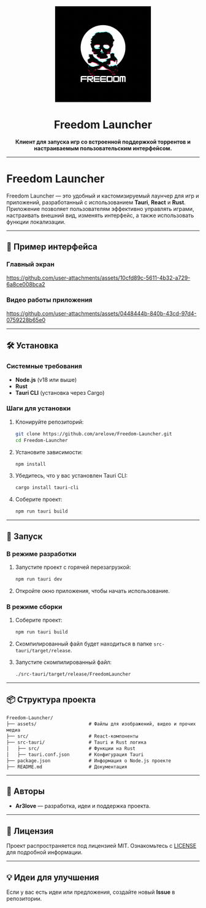 

<div align="center">

<img src="/resources/icon.gif " width="250px" height="250px"/>

<h1 align="center">Freedom Launcher</h1> <p align="center"> <strong>Клиент для запуска игр со встроенной поддержкой торрентов и настраиваемым пользовательским интерфейсом.</strong> </p>

</div>

---

# Freedom Launcher

Freedom Launcher — это удобный и кастомизируемый лаунчер для игр и приложений, разработанный с использованием **Tauri**, **React** и **Rust**. Приложение позволяет пользователям эффективно управлять играми, настраивать внешний вид, изменять интерфейс, а также использовать функции локализации.


---

## 📸 Пример интерфейса

### Главный экран

https://github.com/user-attachments/assets/10cfd89c-5611-4b32-a729-6a8ce008bca2

### Видео работы приложения

https://github.com/user-attachments/assets/0448444b-840b-43cd-97d4-0759228b65e0

---

## 🛠️ Установка

### Системные требования

- **Node.js** (v18 или выше)
- **Rust** 
- **Tauri CLI** (установка через Cargo)

### Шаги для установки

1. Клонируйте репозиторий:
    
    ```bash
    git clone https://github.com/arelove/Freedom-Launcher.git
    cd Freedom-Launcher
    ```
    
2. Установите зависимости:
    
    ```bash
    npm install
    ```
    
3. Убедитесь, что у вас установлен Tauri CLI:
    
    ```bash
    cargo install tauri-cli
    ```
    
4. Соберите проект:
    
    ```bash
    npm run tauri build
    ```
    

---

## 🏃 Запуск

### В режиме разработки

1. Запустите проект с горячей перезагрузкой:
    
    ```bash
    npm run tauri dev
    ```
    
2. Откройте окно приложения, чтобы начать использование.
    

### В режиме сборки

1. Соберите проект:
    
    ```bash
    npm run tauri build
    ```
    
2. Скомпилированный файл будет находиться в папке `src-tauri/target/release`.
    
3. Запустите скомпилированный файл:
    
    ```bash
    ./src-tauri/target/release/FreedomLauncher
    ```
    

---

## 📦 Структура проекта

```plaintext
Freedom-Launcher/
├── assets/                   # Файлы для изображений, видео и прочих медиа
├── src/                      # React-компоненты
├── src-tauri/                # Tauri и Rust логика
│   ├── src/                  # Функции на Rust
│   ├── tauri.conf.json       # Конфигурация Tauri
├── package.json              # Информация о Node.js проекте
├── README.md                 # Документация
```

---

## 👥 Авторы

- **Ar3love** — разработка, идеи и поддержка проекта.


---

## 📜 Лицензия

Проект распространяется под лицензией MIT. Ознакомьтесь с [LICENSE](https://chatgpt.com/c/LICENSE) для подробной информации.

---

## 💡 Идеи для улучшения

Если у вас есть идеи или предложения, создайте новый **Issue** в репозитории.
